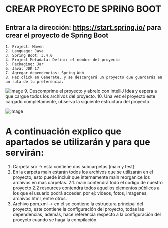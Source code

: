 # CREAR PROYECTO DE SPRING BOOT
## Entrar a la dirección: https://start.spring.io/ para crear el proyecto de Spring Boot
	1. Project: Maven
	2. Language: Java
	3. Spring Boot: 3.4.0
	4. Project Metadata: Definir el nombre del proyecto
	5. Packaging: Jar
	6. Java: JDK 17
	7. Agregar dependencias: Spring Web
 	8. Haz click en Generate, y se descargará un proyecto que guardarás en un ruta de tu preferencia. 
  ![image](https://github.com/user-attachments/assets/ad5c5ef8-37d5-4b98-a37a-9d1706f41e5d)
	9. Descomprime el proyecto y abrelo con IntelliJ Idea y espera a que cargue todos los archivos del proyecto.
 	10. Una vez el proyecto este cargado completamente, observa la siguiente estructura del proyecto.
  
![image](https://github.com/user-attachments/assets/03860e77-907a-445f-8f2a-4d241c0ca8ee)

# A continuación explico que apartados se utilizarán y para que servirán:
1. Carpeta src -> esta contiene dos subcarpetas (main y test)
2. En la carpeta main estarán todos los archivos que se utilizarán en el proyecto, esto puede incluir que internamente main reorganice los archivos en mas carpetas.
	2.1. main contendrá todo el código de nuestro proyecto
   	2.2 resources contendrá todos aquellos elementos públicos a los que el usuario podrá acceder, por ej: videos, fotos, imagenes, archivos.html, entre otros.
3. Archivo pom.xml -> en el se contiene la estructura principal del proyecto, este contiene la configuración del proyecto, todas las dependencias, además, hace referencia respecto a la configuración del proeycto cuando se haga la compilación.
